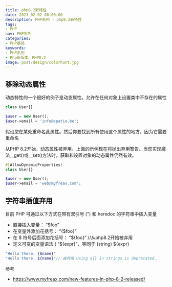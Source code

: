 ```yaml
---
title: php8.2新特性
date: 2023-02-02 08:00:00
description: PHP系列 - php8.2新特性
tags:
- PHP
nav: PHP系列
categories:
- PHP基础
keywords:
- PHP系列
- Php新版本、PHP8.2
image: post/design/colorhunt.jpg
---
```

## 移除动态属性
动态特性的一个很好的例子是动态属性。允许在任何对象上设置类中不存在的属性
```php
class User{}

$user = new User();
$user->email = 'info@spatie.be';
```

假设您在某处重命名此属性。然后你要找到所有使用这个属性的地方，因为它需要重命名

从PHP 8.2开始，动态属性被弃用。上面的示例现在将抛出弃用警告。当您实现魔法__get()或__set()方法时，获取和设置对象的动态属性仍然有效。
```php
#[AllowDynamicProperties]
class User{}

$user = new User();
$user->email = 'web@myfreax.com';
```

## 字符串插值弃用
目前 PHP 可通过以下方式在带有双引号 (") 和 heredoc 的字符串中插入变量
- 直接插入变量： “$foo”
- 在变量外添加花括号： “{$foo}”
- 在 $ 符号后面添加花括号： “${foo}” //从php8.2开始被弃用
- 定义可变的变量语法 ( “${expr}”，等同于 (string) ${expr}

```php
"Hello there, {$name}"
"Hello there, ${name}"// 被弃用 Using ${} in strings is deprecated.
```


参考
- https://www.myfreax.com/new-features-in-php-8-2-released/